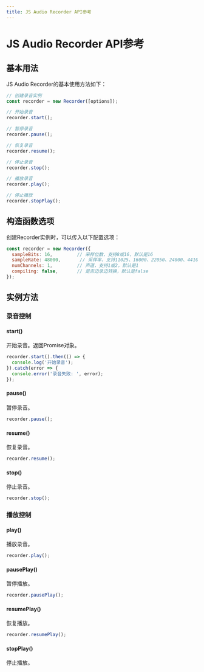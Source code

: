 ```yaml
---
title: JS Audio Recorder API参考
---
```


# JS Audio Recorder API参考

## 基本用法

JS Audio Recorder的基本使用方法如下：

```javascript
// 创建录音实例
const recorder = new Recorder([options]);

// 开始录音
recorder.start();

// 暂停录音
recorder.pause();

// 恢复录音
recorder.resume();

// 停止录音
recorder.stop();

// 播放录音
recorder.play();

// 停止播放
recorder.stopPlay();
```

## 构造函数选项

创建Recorder实例时，可以传入以下配置选项：

```javascript
const recorder = new Recorder({
  sampleBits: 16,         // 采样位数，支持8或16，默认是16
  sampleRate: 48000,       // 采样率，支持11025、16000、22050、24000、44100、48000，默认是48000
  numChannels: 1,         // 声道，支持1或2，默认是1
  compiling: false,       // 是否边录边转换，默认是false
});
```

## 实例方法

### 录音控制

#### start()

开始录音。返回Promise对象。

```javascript
recorder.start().then(() => {
  console.log('开始录音');
}).catch(error => {
  console.error('录音失败: ', error);
});
```

#### pause()

暂停录音。

```javascript
recorder.pause();
```

#### resume()

恢复录音。

```javascript
recorder.resume();
```

#### stop()

停止录音。

```javascript
recorder.stop();
```

### 播放控制

#### play()

播放录音。

```javascript
recorder.play();
```

#### pausePlay()

暂停播放。

```javascript
recorder.pausePlay();
```

#### resumePlay()

恢复播放。

```javascript
recorder.resumePlay();
```

#### stopPlay()

停止播放。